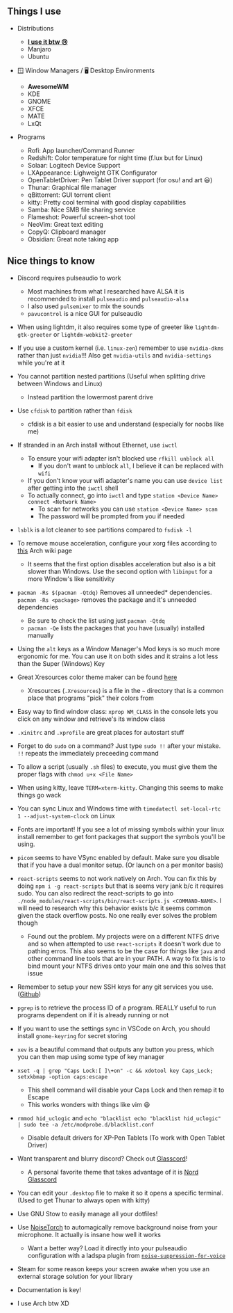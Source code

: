 ## Things I use

- Distributions
  - [**I use it btw 😢**](https://archlinux.org/)
  - Manjaro
  - Ubuntu

- 🪟 Window Managers / 🖥 Desktop Environments
  - **AwesomeWM**
  - KDE
  - GNOME
  - XFCE
  - MATE
  - LxQt

- Programs
  - Rofi: App launcher/Command Runner
  - Redshift: Color temperature for night time (f.lux but for Linux)
  - Solaar: Logitech Device Support
  - LXAppearance: Lighweight GTK Configurator
  - OpenTabletDriver: Pen Tablet Driver support (for osu! and art 😃)
  - Thunar: Graphical file manager
  - qBittorrent: GUI torrent client
  - kitty: Pretty cool terminal with good display capabilities
  - Samba: Nice SMB file sharing service
  - Flameshot: Powerful screen-shot tool
  - NeoVim: Great text editing
  - CopyQ: Clipboard manager
  - Obsidian: Great note taking app

## Nice things to know

- Discord requires pulseaudio to work
  - Most machines from what I researched have ALSA it is recommended to install
  `pulseaudio` and `pulseaudio-alsa`
  - I also used `pulsemixer` to mix the sounds
  - `pavucontrol` is a nice GUI for pulseaudio

- When using lightdm, it also requires some type of greeter like `lightdm-gtk-greeter`
  or `lightdm-webkit2-greeter`

- If you use a custom kernel (i.e. `linux-zen`) remember to use `nvidia-dkms` rather
  than just `nvidia`!!! Also get `nvidia-utils` and `nvidia-settings` while you're at it

- You cannot partition nested partitions (Useful when splitting drive
  between Windows and Linux)
  - Instead partition the lowermost parent drive

- Use `cfdisk` to partition rather than `fdisk`
  - cfdisk is a bit easier to use and understand (especially for noobs like me)

- If stranded in an Arch install without Ethernet, use `iwctl`
  - To ensure your wifi adapter isn't blocked use `rfkill unblock all`
    - If you don't want to unblock `all`, I believe it can be replaced with `wifi`
  - If you don't know your wifi adapter's name you can use `device list` after getting
  into the `iwctl` shell
  - To actually connect, go into `iwctl` and type `station <Device Name> connect <Network Name>`
    - To scan for networks you can use `station <Device Name> scan`
    - The password will be prompted from you if needed

- `lsblk` is a lot cleaner to see partitions compared to `fsdisk -l`

- To remove mouse acceleration, configure your xorg files according to
  [this](https://wiki.archlinux.org/index.php/Mouse_acceleration) Arch wiki page
  - It seems that the first option disables acceleration but also is a bit slower
  than Windows. Use the second option with `libinput` for a more Window's like sensitivity

- `pacman -Rs $(pacman -Qtdq)` Removes all unneeded* dependencies. `pacman -Rs <package>` removes
  the package and it's unneeded dependencies
  - Be sure to check the list using just `pacman -Qtdq`
  - `pacman -Qe` lists the packages that you have (usually) installed manually

- Using the `alt` keys as a Window Manager's Mod keys is so much more ergonomic for me.
  You can use it on both sides and it strains a lot less than the Super (Windows) Key

- Great Xresources color theme maker can be found [here](https://github.com/deviantfero/wpgtk)
  - Xresources (`.Xresources`) is a file in the `~` directory that is a common place that
    programs "pick" their colors from

- Easy way to find window class: `xprop WM_CLASS` in the console lets you click on any window
  and retrieve's its window class

- `.xinitrc` and `.xprofile` are great places for autostart stuff

- Forget to do `sudo` on a command? Just type `sudo !!` after your mistake. `!!` repeats the
  immediately preceeding command

- To allow a script (usually `.sh` files) to execute, you must give them the proper flags with
  `chmod u+x <File Name>`

- When using kitty, leave `TERM=xterm-kitty`. Changing this seems to make things go wack

- You can sync Linux and Windows time with `timedatectl set-local-rtc 1 --adjust-system-clock` on Linux

- Fonts are important! If you see a lot of missing symbols within your linux install remember to get
  font packages that support the symbols you'll be using.

- `picom` seems to have VSync enabled by default. Make sure you disable that if you have a dual
  monitor setup. (Or launch on a per monitor basis)

- `react-scripts` seems to not work natively on Arch. You can fix this by doing `npm i -g react-scripts`
  but that is seems very jank b/c it requires sudo. You can also redirect the react-scripts to go
  into `./node_modules/react-scripts/bin/react-scripts.js <COMMAND-NAME>`. I will need to research
  why this behavior exists b/c it seems common given the stack overflow posts. No one really ever solves
  the problem though
    - Found out the problem. My projects were on a different NTFS drive and so when attempted to use
      `react-scripts` it doesn't work due to pathing erros. This also seems to be the case for things like
      `java` and other command line tools that are in your PATH. A way to fix this is to bind mount your
      NTFS drives onto your main one and this solves that issue

- Remember to setup your new SSH keys for any git services you use.
  ([Github](https://docs.github.com/en/free-pro-team@latest/github/authenticating-to-github/adding-a-new-ssh-key-to-your-github-account))

- `pgrep` is to retrieve the process ID of a program. REALLY useful to run programs dependent on
  if it is already running or not

- If you want to use the settings sync in VSCode on Arch, you should install `gnome-keyring`
  for secret storing

- `xev` is a beautiful command that outputs any button you press, which you can then map using
  some type of key manager

- `xset -q | grep "Caps Lock:[ ]\+on" -c && xdotool key Caps_Lock; setxkbmap -option caps:escape`
  - This shell command will disable your Caps Lock and then remap it to Escape
  - This works wonders with things like vim 😆

- `rmmod hid_uclogic` and `echo "blacklist echo "blacklist hid_uclogic" | sudo tee -a /etc/modprobe.d/blacklist.conf`
  - Disable default drivers for XP-Pen Tablets (To work with Open Tablet Driver)

- Want transparent and blurry discord? Check out [Glasscord](https://github.com/AryToNeX/Glasscord)!
  - A personal favorite theme that takes advantage of it is [Nord Glasscord](https://github.com/YottaGitHub/Nord-Glasscord)

- You can edit your `.desktop` file to make it so it opens a specific terminal. (Used to get Thunar
  to always open with kitty)

- Use GNU Stow to easily manage all your dotfiles!

- Use [NoiseTorch](https://github.com/lawl/NoiseTorch) to automagically remove background
  noise from your microphone. It actually is insane how well it works
  - Want a better way? Load it directly into your pulseaudio configuration with a ladspa plugin
    from [`noise-suppression-for-voice`](https://github.com/werman/noise-suppression-for-voice)

- Steam for some reason keeps your screen awake when you use an external
  storage solution for your library

- Documentation is key!

- I use Arch btw XD
